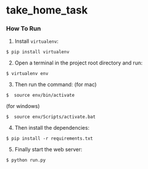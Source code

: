 # take_home_task


### How To Run
1. Install `virtualenv`:
```
$ pip install virtualenv
```

2. Open a terminal in the project root directory and run:
```
$ virtualenv env
```

3. Then run the command:
 (for mac)
```
$  source env/bin/activate 
```
 (for windows)
```
$  source env/Scripts/activate.bat
```

4. Then install the dependencies:
```
$ pip install -r requirements.txt
```

5. Finally start the web server:
```
$ python run.py